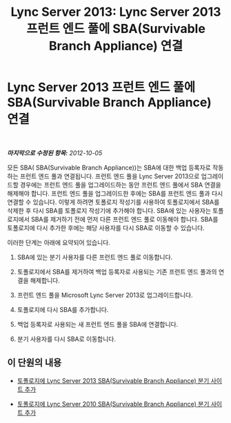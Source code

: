 ﻿---
title: 'Lync Server 2013: Lync Server 2013 프런트 엔드 풀에 SBA(Survivable Branch Appliance) 연결'
TOCTitle: Lync Server 2013 프런트 엔드 풀에 SBA(Survivable Branch Appliance) 연결
ms:assetid: 3c7ca33f-5295-4d82-9152-41d8bc6f35cf
ms:mtpsurl: https://technet.microsoft.com/ko-kr/library/JJ688026(v=OCS.15)
ms:contentKeyID: 49885729
ms.date: 08/10/2015
mtps_version: v=OCS.15
ms.translationtype: HT
---

# Lync Server 2013 프런트 엔드 풀에 SBA(Survivable Branch Appliance) 연결

 

_**마지막으로 수정된 항목:** 2012-10-05_

모든 SBA( SBA(Survivable Branch Appliance))는 SBA에 대한 백업 등록자로 작동하는 프런트 엔드 풀과 연결됩니다. 프런트 엔드 풀을 Lync Server 2013으로 업그레이드할 경우에는 프런트 엔드 풀을 업그레이드하는 동안 프런트 엔드 풀에서 SBA 연결을 해제해야 합니다. 프런트 엔드 풀을 업그레이드한 후에는 SBA를 프런트 엔드 풀과 다시 연결할 수 있습니다. 이렇게 하려면 토폴로지 작성기를 사용하여 토폴로지에서 SBA를 삭제한 후 다시 SBA를 토폴로지 작성기에 추가해야 합니다. SBA에 있는 사용자는 토폴로지에서 SBA를 제거하기 전에 먼저 다른 프런트 엔드 풀로 이동해야 합니다. SBA를 토폴로지에 다시 추가한 후에는 해당 사용자를 다시 SBA로 이동할 수 있습니다.

이러한 단계는 아래에 요약되어 있습니다.

1.  SBA에 있는 분기 사용자를 다른 프런트 엔드 풀로 이동합니다.

2.  토폴로지에서 SBA를 제거하여 백업 등록자로 사용되는 기존 프런트 엔드 풀과의 연결을 해제합니다.

3.  프런트 엔드 풀을 Microsoft Lync Server 2013로 업그레이드합니다.

4.  토폴로지에 다시 SBA를 추가합니다.

5.  백업 등록자로 사용되는 새 프런트 엔드 풀을 SBA에 연결합니다.

6.  분기 사용자를 다시 SBA로 이동합니다.

## 이 단원의 내용

  - [토폴로지에 Lync Server 2013 SBA(Survivable Branch Appliance) 분기 사이트 추가](lync-server-2013-add-lync-server-2013-survivable-branch-appliance-branch-site-to-your-topology.md)

  - [토폴로지에 Lync Server 2010 SBA(Survivable Branch Appliance) 분기 사이트 추가](lync-server-2013-add-lync-server-2010-survivable-branch-appliance-branch-site-to-your-topology.md)

